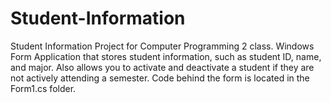 # Student-Information
Student Information Project for Computer Programming 2 class.
Windows Form Application that stores student information, such as student ID, name, and major.  Also allows you to activate and deactivate a student if they are not actively attending a semester.
Code behind the form is located in the Form1.cs folder.
